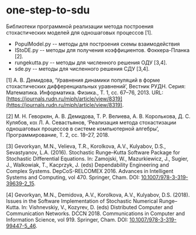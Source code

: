 # one-step-to-sdu

Библиотеки программной реализации метода построения стохастических моделей для одношаговых процессов [1]. 

- PopulModel.py -- методы для построения схемы взаимодействия
- IStoDE.py -- методы для получения коэффициентов. Фоккера-Планка [2].
- rungekutta.py -- методы для численного решения ОДУ [3,4].
- sde.py -- методы для численного решения СДУ [3,4].

[1] А. В. Демидова, ‘Уравнения динамики популяций в форме стохастических дифференциальных уравнений’, Вестник РУДН. Серия: Математика. Информатика. Физика., T. 1, cc. 67–76, 2013. URL: [https://journals.rudn.ru/miph/article/view/8319](https://journals.rudn.ru/miph/article/view/8319).

[2] М. Н. Геворкян, А. В. Демидова, Т. Р. Велиева, А. В. Королькова, Д. С. Кулябов, και Л. А. Севастьянов, ‘Реализация метода стохастизации одношаговых процессов в системе компьютерной алгебры’, Программирование, T. 2, cc. 18–27, 2018.

[3] Gevorkyan, M.N., Velieva, T.R., Korolkova, A.V., Kulyabov, D.S., Sevastyanov, L.A. (2016). Stochastic Runge–Kutta Software Package for Stochastic Differential Equations. In: Zamojski, W., Mazurkiewicz, J., Sugier, J., Walkowiak, T., Kacprzyk, J. (eds) Dependability Engineering and Complex Systems. DepCoS-RELCOMEX 2016. Advances in Intelligent Systems and Computing, vol 470. Springer, Cham. DOI: [10.1007/978-3-319-39639-2_15](https://doi.org/10.1007/978-3-319-39639-2_15).

[4] Gevorkyan, M.N., Demidova, A.V., Korolkova, A.V., Kulyabov, D.S. (2018). Issues in the Software Implementation of Stochastic Numerical Runge–Kutta. In: Vishnevskiy, V., Kozyrev, D. (eds) Distributed Computer and Communication Networks. DCCN 2018. Communications in Computer and Information Science, vol 919. Springer, Cham. DOI: [10.1007/978-3-319-99447-5_46](https://doi.org/10.1007/978-3-319-99447-5_46).


